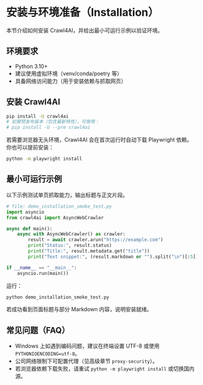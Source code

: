 # 安装与环境准备（Installation）

本节介绍如何安装 Crawl4AI，并给出最小可运行示例以验证环境。

## 环境要求

- Python 3.10+
- 建议使用虚拟环境（venv/conda/poetry 等）
- 具备网络访问能力（用于安装依赖与抓取网页）

## 安装 Crawl4AI

```bash
pip install -U crawl4ai
# 如需预发布版本（包含最新特性），可使用：
# pip install -U --pre crawl4ai
```

若需要浏览器无头环境，Crawl4AI 会在首次运行时自动下载 Playwright 依赖。你也可以提前安装：

```bash
python -m playwright install
```

## 最小可运行示例

以下示例测试单页抓取能力，输出标题与正文片段。

```python
# file: demo_installation_smoke_test.py
import asyncio
from crawl4ai import AsyncWebCrawler

async def main():
    async with AsyncWebCrawler() as crawler:
        result = await crawler.arun("https://example.com")
        print("Status:", result.status)
        print("Title:", result.metadata.get("title"))
        print("Text snippet:", (result.markdown or "").split("\n")[:5])

if __name__ == "__main__":
    asyncio.run(main())
```

运行：

```bash
python demo_installation_smoke_test.py
```

若成功看到页面标题与部分 Markdown 内容，说明安装就绪。

## 常见问题（FAQ）

- Windows 上如遇到编码问题，建议在终端设置 UTF-8 或使用 `PYTHONIOENCODING=utf-8`。
- 公司网络限制下可配置代理（见高级章节 `proxy-security`）。
- 若浏览器依赖下载失败，请重试 `python -m playwright install` 或切换国内源。
